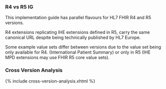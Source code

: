 ### R4 vs R5 IG

This implementation guide has parallel flavours for HL7 FHIR R4 and R5 versions. 

R4 extensions replicating IHE extensions defined in R5, carry the same canonical URL despite being technically published by HL7 Europe.  

Some example value sets differ between versions due to the value set being only available for R4.  (International Patient Summary) or only in R5 (IHE MPD extensions may use FHIR R5 core value sets).  

### Cross Version Analysis

{% include cross-version-analysis.xhtml %}